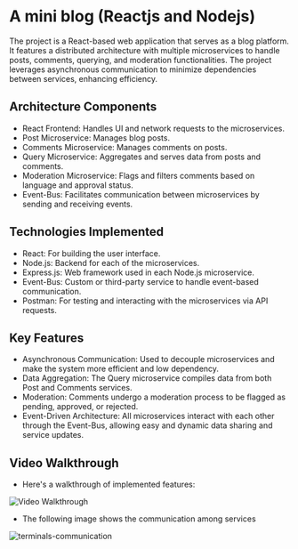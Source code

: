 # A mini blog (Reactjs and Nodejs)

The project is a React-based web application that serves as a blog platform. It features a distributed architecture with multiple microservices to handle posts, comments, querying, and moderation functionalities. The project leverages asynchronous communication to minimize dependencies between services, enhancing efficiency.

## Architecture Components

* React Frontend: Handles UI and network requests to the microservices.
* Post Microservice: Manages blog posts.
* Comments Microservice: Manages comments on posts.
* Query Microservice: Aggregates and serves data from posts and comments.
* Moderation Microservice: Flags and filters comments based on language and approval status.
* Event-Bus: Facilitates communication between microservices by sending and receiving events.

## Technologies Implemented

* React: For building the user interface.
* Node.js: Backend for each of the microservices.
* Express.js: Web framework used in each Node.js microservice.
* Event-Bus: Custom or third-party service to handle event-based communication.
* Postman: For testing and interacting with the microservices via API requests.


## Key Features

* Asynchronous Communication: Used to decouple microservices and make the system more efficient and low dependency.
* Data Aggregation: The Query microservice compiles data from both Post and Comments services.
* Moderation: Comments undergo a moderation process to be flagged as pending, approved, or rejected.
* Event-Driven Architecture: All microservices interact with each other through the Event-Bus, allowing easy and dynamic data sharing and service updates.

## Video Walkthrough

* Here's a walkthrough of implemented features:
<img src="./assets/microservices blogpost.gif" title='Video Walkthrough' width='' alt='Video Walkthrough' />

* The following image shows the communication among services
<img src="./assets/terminals-communication.jps" title='terminals-communication' width='' alt='terminals-communication' />

